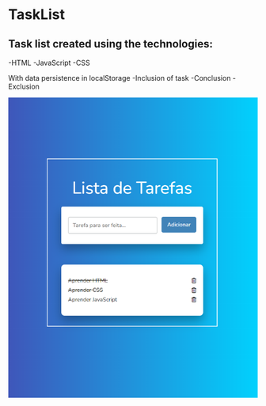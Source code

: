 # TaskList


## Task list created using the technologies:

-HTML
-JavaScript
-CSS

With data persistence in localStorage
-Inclusion of task
-Conclusion
-Exclusion

![alt text](https://raw.githubusercontent.com/renanribs/TaskList/main/Lista.png)
